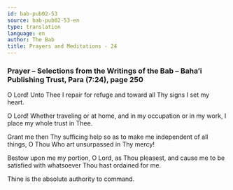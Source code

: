 ```yaml
---
id: bab-pub02-53
source: bab-pub02-53-en
type: translation
language: en
author: The Bab
title: Prayers and Meditations - 24
---
```

### Prayer – Selections from the Writings of the Bab – Baha’i Publishing Trust, Para (7:24), page 250

O Lord! Unto Thee I repair for refuge and toward all Thy signs I set my heart.

O Lord! Whether traveling or at home, and in my occupation or in my work, I place my whole trust in Thee.

Grant me then Thy sufficing help so as to make me independent of all things, O Thou Who art unsurpassed in Thy mercy!

Bestow upon me my portion, O Lord, as Thou pleasest, and cause me to be satisfied with whatsoever Thou hast ordained for me.

Thine is the absolute authority to command.